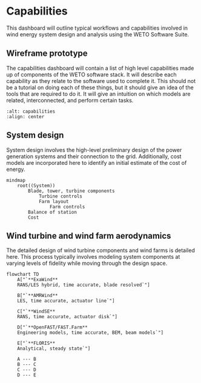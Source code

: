 
# Capabilities

This dashboard will outline typical workflows and capabilities involved
in wind energy system design and analysis using the WETO Software Suite.

## Wireframe prototype

The capabilities dashboard will contain a list of high level capabilities made up of components
of the WETO software stack. It will describe each capability as they relate to the software
used to complete it. This should not be a tutorial on doing each of these things, but it should
give an idea of the tools that are required to do it. It will give an intuition on which
models are related, interconnected, and perform certain tasks.

```{image} ./images/capabilities_listing_design.png
:alt: capabilities
:align: center
```


## System design

System design involves the high-level preliminary design of the power
generation systems and their connection to the grid. Additionally, cost
models are incorporated here to identify an initial estimate of the cost
of energy.

```{mermaid}
mindmap
    root((System))
        Blade, tower, turbine components
            Turbine controls
            Farm layout
                Farm controls
        Balance of station
        Cost
```

## Wind turbine and wind farm aerodynamics

The detailed design of wind turbine components and wind farms is detailed
here. This process typically involves modeling system components at varying
levels of fidelity while moving through the design space.

```{mermaid}
flowchart TD
    A["`**ExaWind**
    RANS/LES hybrid, time accurate, blade resolved`"]

    B["`**AMRWind**
    LES, time accurate, actuator line`"]

    C["`**WindSE**
    RANS, time accurate, actuator disk`"]

    D["`**OpenFAST/FAST.Farm**
    Engineering models, time accurate, BEM, beam models`"]

    E["`**FLORIS**
    Analytical, steady state`"]

    A --- B
    B --- C
    C --- D
    D --- E
```
